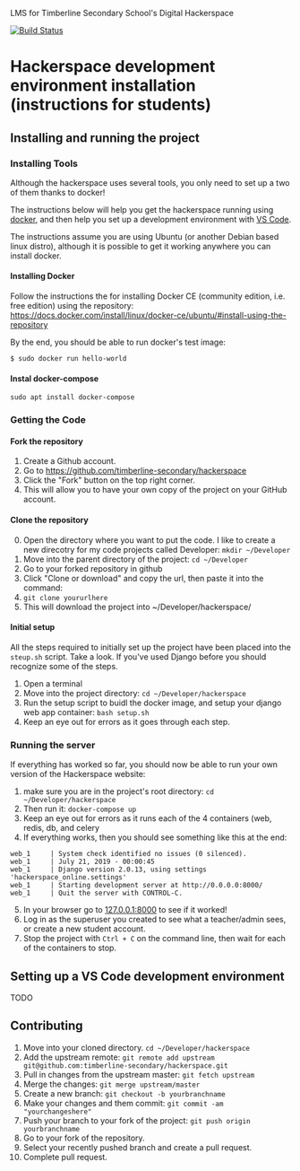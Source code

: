 LMS for Timberline Secondary School's Digital Hackerspace

[![Build Status](https://travis-ci.org/timberline-secondary/hackerspace.svg?branch=develop)](https://travis-ci.org/timberline-secondary/hackerspace)

# Hackerspace development environment installation (instructions for students)

## Installing and running the project

### Installing Tools

Although the hackerspace uses several tools, you only need to set up a two of them thanks to docker!

The instructions below will help you get the hackerspace running using [docker](https://www.docker.com/), and then help you set up a development environment with [VS Code](https://code.visualstudio.com/).

The instructions assume you are using Ubuntu (or another Debian based linux distro), although it is possible to get it working anywhere you can install docker.

#### Installing Docker

Follow the instructions the for installing Docker CE (community edition, i.e. free edition) using the repository:
https://docs.docker.com/install/linux/docker-ce/ubuntu/#install-using-the-repository

By the end, you should be able to run docker's test image:

`$ sudo docker run hello-world`

#### Instal docker-compose
`sudo apt install docker-compose`

### Getting the Code

#### Fork the repository

1. Create a Github account.
2. Go to https://github.com/timberline-secondary/hackerspace
3. Click the "Fork" button on the top right corner. 
4. This will allow you to have your own copy of the project on your GitHub account.

#### Clone the repository

0. Open the directory where you want to put the code.  I like to create a new direcotry for my code projects called Developer: `mkdir ~/Developer`
1. Move into the parent directory of the project: `cd ~/Developer`
2. Go to your forked repository in github
3. Click "Clone or download" and copy the url, then paste it into the command:
4. `git clone yoururlhere`
3. This will download the project into ~/Developer/hackerspace/

#### Initial setup
All the steps required to initially set up the project have been placed into the `steup.sh` script.  Take a look. If you've used Django before you should recognize some of the steps.

1. Open a terminal
2. Move into the project directory: `cd ~/Developer/hackerspace`
3. Run the setup script to buidl the docker image, and setup your django web app container: `bash setup.sh`
4. Keep an eye out for errors as it goes through each step.

### Running the server
If everything has worked so far, you should now be able to run your own version of the Hackerspace website:

1. make sure you are in the project's root directory: `cd ~/Developer/hackerspace`
1. Then run it: `docker-compose up`
3. Keep an eye out for errors as it runs each of the 4 containers (web, redis, db, and celery
4. If everything works, then you should see something like this at the end:
```
web_1     | System check identified no issues (0 silenced).
web_1     | July 21, 2019 - 00:00:45
web_1     | Django version 2.0.13, using settings 'hackerspace_online.settings'
web_1     | Starting development server at http://0.0.0.0:8000/
web_1     | Quit the server with CONTROL-C.
```
5. In your browser go to [127.0.0.1:8000](http://127.0.0.1:8000) to see if it worked!
6. Log in as the superuser you created to see what a teacher/admin sees, or create a new student account.
7. Stop the project with `Ctrl + C` on the command line, then wait for each of the containers to stop.


## Setting up a VS Code development environment

TODO


## Contributing

1. Move into your cloned directory. `cd ~/Developer/hackerspace`
2. Add the upstream remote: `git remote add upstream git@github.com:timberline-secondary/hackerspace.git`
3. Pull in changes from the upstream master: `git fetch upstream`
4. Merge the changes: `git merge upstream/master`
5. Create a new branch: `git checkout -b yourbranchname`
6. Make your changes and them commit: `git commit -am "yourchangeshere"`
7. Push your branch to your fork of the project: `git push origin yourbranchname`
8. Go to your fork of the repository. 
9. Select your recently pushed branch and create a pull request.
10. Complete pull request.
